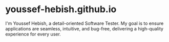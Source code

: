 # youssef-hebish.github.io
I'm Youssef Hebish, a detail-oriented Software Tester. My goal is to ensure applications are seamless, intuitive, and bug-free, delivering a high-quality experience for every user.
